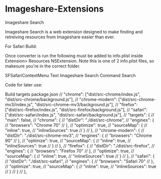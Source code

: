 # Imageshare-Extensions

Imageshare Search

Imageshare Search is a web extension designed to make finding and retreiving resources from Imageshare easier than ever.




For Safari Build:

Once converter is run the following must be added to info.plist inside Extension> Resources <key>NSExtension</key><dict>. Note this is one of 2 info.plist files, so makesure you're in the correct folder. 

<key>SFSafariContextMenu</key>
        <array>
            <dict>
                    <key>Text</key>
                    <string>Imageshare Search</string>
                    <key>Command</key>
                    <string>Search</string>
            </dict>
        </array>


Code for later use:

Build targets package.json
  // "chrome": ["dist/src-chrome/index.js", "dist/src-chrome/background.js"],
  // "chrome-modern": ["dist/src-chrome-mv3/index.js", "dist/src-chrome-mv3/background.js"],
  // "firefox": ["dist/src-firefox/index.js", "dist/src-firefox/background.js"],
  // "safari": ["dist/src-safari/index.js", "dist/src-safari/background.js"],
  // "targets": {
  //   "main": false,
  //   "chrome": {
  //     "distDir": "./dist/src-chrome",
  //     "engines": {
  //       "browsers": "Chrome 70"
  //     },
  //     "optimize": true,
  //     "sourceMap": {
  //       "inline": true,
  //       "inlineSources": true
  //       }
  //   },
  //   "chrome-modern": {
  //     "distDir": "./dist/src-chrome-mv3",
  //     "engines": {
  //       "browsers": "Chrome 90"
  //     },
  //     "optimize": true,
  //     "sourceMap": {
  //       "inline": true,
  //       "inlineSources": true
  //       }
  //   },
  //   "firefox": {
  //     "distDir": "./dist/src-firefox",
  //     "engines": {
  //       "browsers": "Firefox 70"
  //     },
  //     "optimize": true,
  //     "sourceMap": {
  //       "inline": true,
  //       "inlineSources": true
  //       }
  //   },
  //   "safari": {
  //     "distDir": "./dist/src-safari",
  //     "engines": {
  //       "browsers": "Safari 70"
  //     },
  //     "optimize": true,
  //     "sourceMap": {
  //       "inline": true,
  //       "inlineSources": true
  //       }
  //    }
  // },
